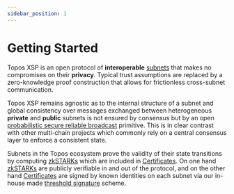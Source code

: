 ```yaml
---
sidebar_position: 1
---
```


# Getting Started

Topos XSP is an open protocol of **interoperable** [subnets](/learn/ledger) that makes no compromises on their **privacy**. Typical trust assumptions are replaced by a zero-knowledge proof construction that allows for frictionless cross-subnet communication.

Topos XSP remains agnostic as to the internal structure of a subnet and global consistency over messages exchanged between heterogeneous **private** and **public** subnets is not ensured by consensus but by an open [probabilistic secure reliable broadcast](/learn/tce/psrb) primitive. This is in clear contrast with other multi-chain projects which commonly rely on a central consensus layer to enforce a consistent state.

Subnets in the Topos ecosystem prove the validity of their state transitions by computing [zkSTARKs](/learn/zkSTARK) which are included in [Certificates](/learn/certificate). On one hand [zkSTARKs](/learn/zkSTARK) are publicly verifiable in and out of the protocol, and on the other hand [Certificates](/learn/certificate) are signed by known identities on each subnet via our in-house made [threshold signature](/learn/uci/threshold-signature) scheme.
